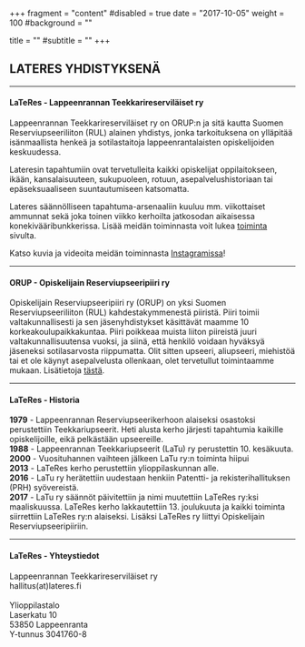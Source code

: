 +++
fragment = "content"
#disabled = true
date = "2017-10-05"
weight = 100
#background = ""

title = ""
#subtitle = ""
+++
## LATERES YHDISTYKSENÄ
---

#### LaTeRes - Lappeenrannan Teekkarireserviläiset ry 

Lappeenrannan Teekkarireserviläiset ry on ORUP:n ja sitä kautta Suomen Reserviupseeriliiton (RUL) alainen yhdistys, jonka tarkoituksena on ylläpitää isänmaallista henkeä ja sotilastaitoja lappeenrantalaisten opiskelijoiden keskuudessa.

Lateresin tapahtumiin ovat tervetulleita kaikki opiskelijat oppilaitokseen, ikään, kansalaisuuteen, sukupuoleen, rotuun, asepalvelushistoriaan tai epäseksuaaliseen suuntautumiseen katsomatta.

Lateres säännölliseen tapahtuma-arsenaaliin kuuluu mm. viikottaiset ammunnat sekä joka toinen viikko kerhoilta jatkosodan aikaisessa konekivääribunkkerissa. Lisää meidän toiminnasta voit lukea [toiminta](/toiminta) sivulta.

Katso kuvia ja videoita meidän toiminnasta  [Instagramissa](https://www.instagram.com/lateres_ry/)!

---

#### ORUP - Opiskelijain Reserviupseeripiiri ry

Opiskelijain Reserviupseeripiiri ry (ORUP) on yksi Suomen Reserviupseeriliiton (RUL) kahdestakymmenestä piiristä. Piiri toimii valtakunnallisesti ja sen jäsenyhdistykset käsittävät maamme 10 korkeakoulupaikkakuntaa. Piiri poikkeaa muista liiton piireistä juuri valtakunnallisuutensa vuoksi, ja siinä, että henkilö voidaan hyväksyä jäseneksi sotilasarvosta riippumatta. Olit sitten upseeri, aliupseeri, miehistöä tai et ole käynyt asepalvelusta ollenkaan, olet tervetullut toimintaamme mukaan. Lisätietoja [tästä](https://www.rul.fi/orup/). 

---
#### LaTeRes - Historia

**1979** - Lappeenrannan Reserviupseerikerhoon alaiseksi osastoksi perustettiin Teekkariupseerit. Heti alusta kerho järjesti tapahtumia kaikille opiskelijoille, eikä pelkästään upseereille.<br>
**1988** - Lappeenrannan Teekkariupseerit (LaTu) ry perustettin 10. kesäkuuta.<br>
**2000** - Vuosituhannen vaihteen jälkeen LaTu ry:n toiminta hiipui<br>
**2013** - LaTeRes kerho perustettiin ylioppilaskunnan alle.<br>
**2016** - LaTu ry herätettiin uudestaan henkiin Patentti- ja rekisterihallituksen (PRH) syövereistä.<br>
**2017** - LaTu ry säännöt päivitettiin ja nimi muutettiin LaTeRes ry:ksi maaliskuussa. LaTeRes kerho lakkautettiin 13. joulukuuta ja kaikki toiminta siirrettiin LaTeRes ry:n alaiseksi. Lisäksi LaTeRes ry liittyi Opiskelijain Reserviupseeripiiriin.<br>

---

#### LaTeRes - Yhteystiedot

Lappeenrannan Teekkarireserviläiset ry<br>
hallitus(at)lateres.fi<br><br>
Ylioppilastalo<br>
Laserkatu 10<br>
53850 Lappeenranta<br>
Y-tunnus 3041760-8<br>